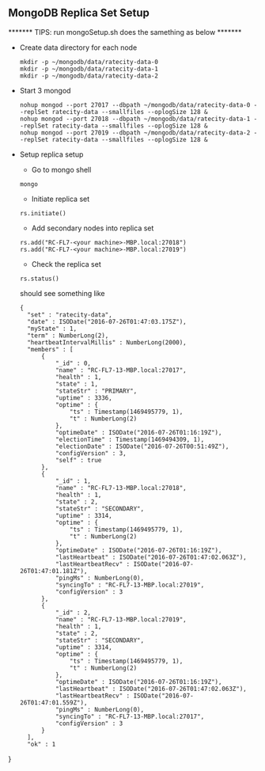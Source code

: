 ## MongoDB Replica Set Setup

******* TIPS: run mongoSetup.sh does the samething as below *******
* Create data directory for each node  
  ```
  mkdir -p ~/mongodb/data/ratecity-data-0
  mkdir -p ~/mongodb/data/ratecity-data-1
  mkdir -p ~/mongodb/data/ratecity-data-2
  ```

* Start 3 mongod
  ```
  nohup mongod --port 27017 --dbpath ~/mongodb/data/ratecity-data-0 --replSet ratecity-data --smallfiles --oplogSize 128 &
  nohup mongod --port 27018 --dbpath ~/mongodb/data/ratecity-data-1 --replSet ratecity-data --smallfiles --oplogSize 128 &
  nohup mongod --port 27019 --dbpath ~/mongodb/data/ratecity-data-2 --replSet ratecity-data --smallfiles --oplogSize 128 &
  ```

* Setup replica setup
  - Go to mongo shell
  ```
  mongo
  ```

  - Initiate replica set
  ```
  rs.initiate()
  ```

  - Add secondary nodes into replica set
  ```
  rs.add("RC-FL7-<your machine>-MBP.local:27018")
  rs.add("RC-FL7-<your machine>-MBP.local:27019")
  ```

  - Check the replica set
  ```
  rs.status()
  ```

  should see something like
  ```
  {
	"set" : "ratecity-data",
	"date" : ISODate("2016-07-26T01:47:03.175Z"),
	"myState" : 1,
	"term" : NumberLong(2),
	"heartbeatIntervalMillis" : NumberLong(2000),
	"members" : [
		{
			"_id" : 0,
			"name" : "RC-FL7-13-MBP.local:27017",
			"health" : 1,
			"state" : 1,
			"stateStr" : "PRIMARY",
			"uptime" : 3336,
			"optime" : {
				"ts" : Timestamp(1469495779, 1),
				"t" : NumberLong(2)
			},
			"optimeDate" : ISODate("2016-07-26T01:16:19Z"),
			"electionTime" : Timestamp(1469494309, 1),
			"electionDate" : ISODate("2016-07-26T00:51:49Z"),
			"configVersion" : 3,
			"self" : true
		},
		{
			"_id" : 1,
			"name" : "RC-FL7-13-MBP.local:27018",
			"health" : 1,
			"state" : 2,
			"stateStr" : "SECONDARY",
			"uptime" : 3314,
			"optime" : {
				"ts" : Timestamp(1469495779, 1),
				"t" : NumberLong(2)
			},
			"optimeDate" : ISODate("2016-07-26T01:16:19Z"),
			"lastHeartbeat" : ISODate("2016-07-26T01:47:02.063Z"),
			"lastHeartbeatRecv" : ISODate("2016-07-26T01:47:01.181Z"),
			"pingMs" : NumberLong(0),
			"syncingTo" : "RC-FL7-13-MBP.local:27019",
			"configVersion" : 3
		},
		{
			"_id" : 2,
			"name" : "RC-FL7-13-MBP.local:27019",
			"health" : 1,
			"state" : 2,
			"stateStr" : "SECONDARY",
			"uptime" : 3314,
			"optime" : {
				"ts" : Timestamp(1469495779, 1),
				"t" : NumberLong(2)
			},
			"optimeDate" : ISODate("2016-07-26T01:16:19Z"),
			"lastHeartbeat" : ISODate("2016-07-26T01:47:02.063Z"),
			"lastHeartbeatRecv" : ISODate("2016-07-26T01:47:01.559Z"),
			"pingMs" : NumberLong(0),
			"syncingTo" : "RC-FL7-13-MBP.local:27017",
			"configVersion" : 3
		}
	],
	"ok" : 1
}
  ```
